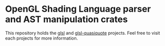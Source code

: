 # OpenGL Shading Language parser and AST manipulation crates

This repository holds the [glsl] and [glsl-quasiquote] projects. Feel free to visit each projects
for more information.

[glsl]: ./glsl
[glsl-quasiquote]: ./glsl-quasiquote
